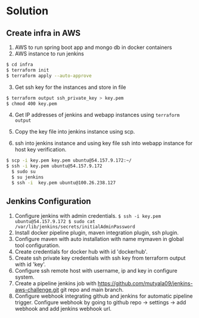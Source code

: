 # Solution

## Create infra in AWS

  1. AWS to run spring boot app and mongo db in docker containers
  2. AWS instance to run jenkins

  ```bash
  $ cd infra
  $ terraform init
  $ terraform apply --auto-approve
  ```

  3. Get ssh key for the instances and store in file

  ```bash
  $ terraform output ssh_private_key > key.pem
  $ chmod 400 key.pem
  ```

  4. Get IP addresses of jenkins and webapp instances using `terraform output`

  5. Copy the key file into jenkins instance using scp.
  6. ssh into jenkins instance and using key file ssh into webapp instance for host key verification.

  ```bash
  $ scp -i key.pem key.pem ubuntu@54.157.9.172:~/
  $ ssh -i key.pem ubuntu@54.157.9.172
    $ sudo su
    $ su jenkins
    $ ssh -i  key.pem ubuntu@100.26.238.127
  ```

## Jenkins Configuration

  1. Configure jenkins with admin credentials.
    ```
    $ ssh -i key.pem ubuntu@54.157.9.172
    $ sudo cat /var/lib/jenkins/secrets/initialAdminPassword
    ```
  2. Install docker pipeline plugin, maven integration plugin, ssh plugin.
  3. Configure maven with auto installation with name mymaven in global tool configuration.
  4. Create credentials for docker hub with id 'dockerhub'.
  5. Create ssh private key credentials with ssh key from terraform output with id 'key'.
  6. Configure ssh remote host with username, ip and key in configure system.
  7. Create a pipeline jenkins job with https://github.com/mutyala09/jenkins-aws-challenge.git git repo and main branch.
  8. Configure webhook integrating github and jenkins for automatic pipeline trigger. Configure webhook by going to github repo -> settings -> add webhook and add jenkins webhook url.
  

